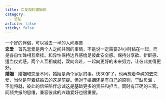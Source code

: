 ```yaml
---
title: 恋爱观和婚姻观
category:
  - 想法
article: false
sticky: false
---
```

一个好的伴侣，可以减去一半的人间疾苦
<br/>
<b>恋爱</b>：首先恋爱是两个人之间共同的事情，不是说一定需要24小时粘在一起，而是各自忙碌相互牵挂。和异性保持边界感给足彼此安全感。保持分享欲、新鲜感、适当仪式感。两个人互相成就，双向奔赴，一起向更好的未来努力，让彼此变得更好。
<br/>
<b>婚姻</b>：婚姻和恋爱不同，婚姻是两个家庭的事。快30岁了，也再想着单纯的去恋爱，当然是奔着结婚去的这是前提。但对于婚姻还是有自己的原则，宁缺毋滥 ，不能将就，彼此的信任陪伴忠诚这是基础更多的责任和担当。同时有正确的三观，同频共振的思维，兼容彼此的兴趣爱好也很重要。
